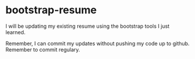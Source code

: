 # bootstrap-resume
I will be updating my existing resume using the bootstrap tools I just learned. 

Remember, I can commit my updates without pushing my code up to github.  Remember to commit regulary.